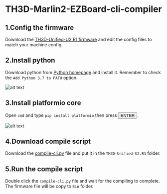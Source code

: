 # TH3D-Marlin2-EZBoard-cli-compiler

## 1.Config the firmware

Download the [TH3D-Unified-U2.R1 firmware](https://github.com/houseofbugs/TH3D-Unified-U2.R1) and edit the config files to match your machine config.

## 2.Install python

Download python from [Python homepage](https://www.python.org/downloads/) and install it. Remember to check the <code>Add Python 3.7 to PATH</code> option.  

![alt text](https://github.com/ChipTechno/TH3D-Marlin2-EZBoard-cli-compiler/blob/master//img/img-00.png "Python installer")

## 3.Install platformio core

Open <code>cmd</code> and type <code>pip install platformio</code> then press <button>ENTER</button>.  

![alt text](https://github.com/ChipTechno/TH3D-Marlin2-EZBoard-cli-compiler/blob/master//img/img-01.png "platformio installer")

## 4.Download compile script

Download the [compile-cli.py](https://raw.githubusercontent.com/ChipTechno/TH3D-Marlin2-EZBoard-cli-compiler/master/compile-cli.py) file and put it in the <code>TH3D-Unified-U2.R1</code> folder.

## 5.Run the compile script

Double click the <code>compile-cli.py</code> file and wait for the compiling to complete. The firmware file will be copy to <code>Bin</code> folder.
